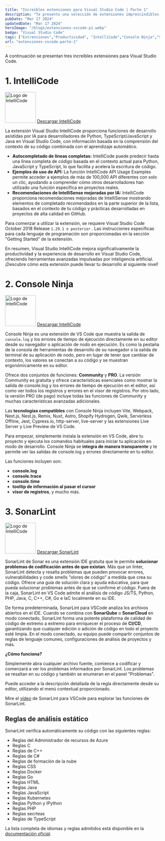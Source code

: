 ```yaml
---
title: "Increíbles extensiones para Visual Studio Code | Parte 1"
description: "Te presento una selección de extensiones imprescindibles para Visual Studio Code que mejorarán tu experiencia de desarrollo :) "
pubDate: "Mar 17 2024"
updatedDate: "Mar 17 2024"
heroImage: "/blogs/extensiones-vscode-p1.webp"
badge: "Visual Studio Code"
tags: ["Extrensiones","Productividad", "IntelliCode","Console Ninja","SonarLint"]
url: "extensiones-vscode-parte-1"
---
```

A continuación se presentan tres increíbles extensiones para Visual Studio Code.

# 1. IntelliCode

<div class="flex flex-col items-start">
    <img src="https://visualstudioexptteam.gallerycdn.vsassets.io/extensions/visualstudioexptteam/vscodeintellicode/1.3.1/1710471924319/Microsoft.VisualStudio.Services.Icons.Default" height="100" width="100" alt="Logo de IntelliCode" class="mb-0"/>
    <a href="https://marketplace.visualstudio.com/items?itemName=VisualStudioExptTeam.vscodeintellicode"  class="btn btn-link p-0 hover:scale-105" target="_blank">Descargar IntelliCode</a>
</div>

La extensión Visual Studio IntelliCode proporciona funciones de desarrollo asistidas por IA para desarrolladores de Python, TypeScript/JavaScript y Java en Visual Studio Code, con información basada en la comprensión del contexto de su código combinada con el aprendizaje automático.

* **Autocompletado de líneas completas:** IntelliCode puede predecir hasta una línea completa de código basada en el contexto actual para Python, JavaScript y TypeScript, lo que facilita y acelera la escritura de código.
* **Ejemplos de uso de API:** La función IntelliCode API Usage Examples permite acceder a ejemplos de más de 100,000 API diferentes con solo un clic, ayudando a comprender cómo otros desarrolladores han utilizado una función específica en proyectos reales.
* **Recomendaciones de IntelliSense mejoradas por IA:** IntelliCode proporciona recomendaciones mejoradas de IntelliSense mostrando elementos de completado recomendados en la parte superior de la lista, basados en el contexto de tu código y prácticas desarrolladas en proyectos de alta calidad en GitHub.

Para comenzar a utilizar la extensión, se requiere Visual Studio Code October 2018 Release <code>1.29.1 o posterior</code> . Las instrucciones específicas para cada lenguaje de programación son proporcionadas en la sección "Getting Started" de la extensión.

En resumen, Visual Studio IntelliCode mejora significativamente la productividad y la experiencia de desarrollo en Visual Studio Code, ofreciendo herramientas avanzadas impulsadas por inteligencia artificial. ¡Descubre cómo esta extensión puede llevar tu desarrollo al siguiente nivel!

# 2. Console Ninja

<div class="flex flex-col items-start">
    <img src="https://wallabyjs.gallerycdn.vsassets.io/extensions/wallabyjs/console-ninja/1.0.291/1710555190196/Microsoft.VisualStudio.Services.Icons.Default" height="100" width="100" alt="Logo de IntelliCode" class="mb-0"/>
    <a href="https://marketplace.visualstudio.com/items?itemName=WallabyJs.console-ninja"  class="btn btn-link p-0 hover:scale-105" target="_blank">Descargar IntelliCode</a>
</div>

Console Ninja es una extensión de VS Code que muestra la salida de <code>console.log</code> y los errores de tiempo de ejecución directamente en su editor desde su navegador o aplicación de nodo en ejecución. Es como la pestaña de la consola de herramientas de desarrollo de su navegador o la salida de terminal de su aplicación de nodo, pero en lugar de tener que cambiar de contexto, los valores se conectan a su código y se muestran ergonómicamente en su editor.

Ofrece dos conjuntos de funciones: **Community** y **PRO**. La versión Community es gratuita y ofrece características esenciales como mostrar la salida de console.log y los errores de tiempo de ejecución en el editor, así como ver todos los registros y errores en el visor de registros. Por otro lado, la versión PRO (de pago) incluye todas las funciones de Community y muchas características avanzadas adicionales.

Las **tecnologías compatibles** con Console Ninja incluyen Vite, Webpack, Next.js, Nest.js, Remix, Nuxt, Astro, Shopify Hydrogen, Qwik, Serverless Offline, Jest, Cypress.io, http-server, live-server y las extensiones Live Server y Live Preview de VS Code.

Para empezar, simplemente instala la extensión en VS Code, abre tu proyecto y ejecuta los comandos habituales para iniciar tu aplicación en modo de desarrollo. Console Ninja se **integra de manera transparente** y te permite ver las salidas de console.log y errores directamente en tu editor.

Las funciones incluyen son:
* **console.log**
* **console.trace**
* **console.time**
* **tooltip de información al pasar el cursor**
* **visor de registros**, y mucho más. 


# 3. SonarLint

<div class="flex flex-col items-start">
    <img src="https://sonarsource.gallerycdn.vsassets.io/extensions/sonarsource/sonarlint-vscode/4.4.1/1710260170386/Microsoft.VisualStudio.Services.Icons.Default" height="100" width="100" alt="Logo de IntelliCode" class="mb-0"/>
    <a href="https://marketplace.visualstudio.com/items?itemName=SonarSource.sonarlint-vscode"  class="btn btn-link p-0 hover:scale-105" target="_blank">Descargar SonarLint</a>
</div>

SonarLint de Sonar es una extensión IDE gratuita que le permite **solucionar problemas de codificación antes de que existan**. Más que un linter, SonarLint detecta y resalta problemas que pueden provocar errores, vulnerabilidades y code smells "olores de código" a medida que crea su código. Ofrece una guía de solución clara y ayuda educativa, para que pueda solucionar problemas antes de que se confirme el código. Fuera de la caja, SonarLint en VS Code admite el análisis de código JS/TS, Python, PHP, Java, C, C++, C#, Go e IaC localmente en su IDE.

De forma predeterminada, SonarLint para VSCode analiza los archivos abiertos en el IDE. Cuando se combina con **SonarQube** o **SonarCloud** en modo conectado, SonarLint forma una potente plataforma de calidad de código de extremo a extremo para enriquecer el proceso de **CI/CD**, garantizando que cualquier edición o adición de código en todo el proyecto esté limpia. En el modo conectado, su equipo puede compartir conjuntos de reglas de lenguaje comunes, configuraciones de análisis de proyectos y más.

**¿Cómo funciona?**

Simplemente abra cualquier archivo fuente, comience a codificar y comenzará a ver los problemas informados por SonarLint. Los problemas se resaltan en su código y también se enumeran en el panel "Problemas".

Puede acceder a la descripción detallada de la regla directamente desde su editor, utilizando el menú contextual proporcionado.

Mire el <a href="https://www.youtube.com/embed/m8sAdYCIWhY?si=2lIYld-rrvaRlyvb"  class="btn btn-link p-0 hover:scale-105" target="_blank">vídeo</a> de SonarLint para VSCode para explorar las funciones de SonarLint.


## Reglas de análisis estático

SonarLint verifica automáticamente su código con las siguientes reglas:

* Reglas del Administrador de recursos de Azure
* Reglas C
* Reglas de C++
* Reglas de C#
* Reglas de formación de la nube
* Reglas CSS
* Reglas Docker
* Reglas Go
* Reglas HTML
* Reglas Java
* Reglas JavaScript
* Reglas Kubernetes
* Reglas Python y IPython
* Reglas PHP
* Reglas secrteas
* Reglas de TypeScript

La lista completa de idiomas y reglas admitidos está disponible en la <a href="https://docs.sonarsource.com/sonarlint/vs-code/using-sonarlint/rules/"  class="btn btn-link p-0 hover:scale-105" target="_blank">documentación oficial</a>.
